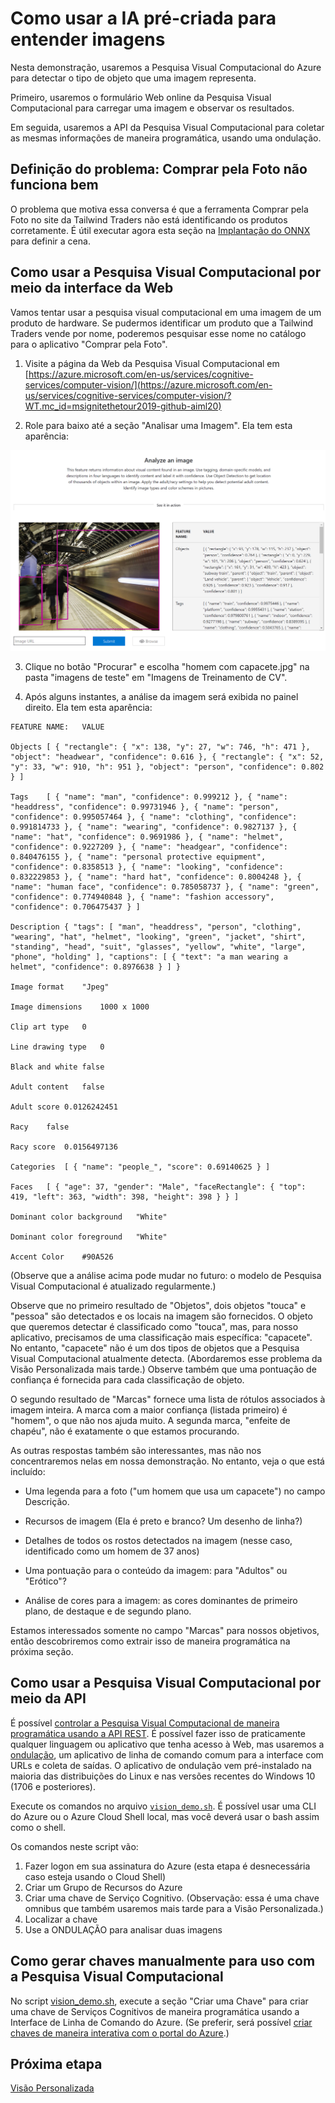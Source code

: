 # <a name="using-pre-built-ai-to-understand-images"></a>Como usar a IA pré-criada para entender imagens

Nesta demonstração, usaremos a Pesquisa Visual Computacional do Azure para detectar o tipo de objeto que uma imagem representa. 

Primeiro, usaremos o formulário Web online da Pesquisa Visual Computacional para carregar uma imagem e observar os resultados.

Em seguida, usaremos a API da Pesquisa Visual Computacional para coletar as mesmas informações de maneira programática, usando uma ondulação.

## <a name="defining-the-problem-shop-by-photo-doesnt-work-right"></a>Definição do problema: Comprar pela Foto não funciona bem

O problema que motiva essa conversa é que a ferramenta Comprar pela Foto no site da Tailwind Traders não está identificando os produtos corretamente. É útil executar agora esta seção na [Implantação do ONNX](DEMO%20ONNX%20deployment.md#defining-the-problem-shop-by-photo-doesnt-work-right) para definir a cena.

## <a name="using-computer-vision-via-the-web-interface"></a>Como usar a Pesquisa Visual Computacional por meio da interface da Web

Vamos tentar usar a pesquisa visual computacional em uma imagem de um produto de hardware. Se pudermos identificar um produto que a Tailwind Traders vende por nome, poderemos pesquisar esse nome no catálogo para o aplicativo "Comprar pela Foto".

1. Visite a página da Web da Pesquisa Visual Computacional em [https://azure.microsoft.com/en-us/services/cognitive-services/computer-vision/](https://azure.microsoft.com/en-us/services/cognitive-services/computer-vision/?WT.mc_id=msignitethetour2019-github-aiml20)

2. Role para baixo até a seção "Analisar uma Imagem". Ela tem esta aparência:

!["Pesquisa Visual Computacional: analisar uma imagem"](img/Computer%20Vision%20Analyze%20an%20Image.png)

3. Clique no botão "Procurar" e escolha "homem com capacete.jpg" na pasta "imagens de teste" em "Imagens de Treinamento de CV".

4. Após alguns instantes, a análise da imagem será exibida no painel direito. Ela tem esta aparência:

```
FEATURE NAME:   VALUE

Objects [ { "rectangle": { "x": 138, "y": 27, "w": 746, "h": 471 }, "object": "headwear", "confidence": 0.616 }, { "rectangle": { "x": 52, "y": 33, "w": 910, "h": 951 }, "object": "person", "confidence": 0.802 } ]

Tags    [ { "name": "man", "confidence": 0.999212 }, { "name": "headdress", "confidence": 0.99731946 }, { "name": "person", "confidence": 0.995057464 }, { "name": "clothing", "confidence": 0.991814733 }, { "name": "wearing", "confidence": 0.9827137 }, { "name": "hat", "confidence": 0.9691986 }, { "name": "helmet", "confidence": 0.9227209 }, { "name": "headgear", "confidence": 0.840476155 }, { "name": "personal protective equipment", "confidence": 0.8358513 }, { "name": "looking", "confidence": 0.832229853 }, { "name": "hard hat", "confidence": 0.8004248 }, { "name": "human face", "confidence": 0.785058737 }, { "name": "green", "confidence": 0.774940848 }, { "name": "fashion accessory", "confidence": 0.706475437 } ]

Description { "tags": [ "man", "headdress", "person", "clothing", "wearing", "hat", "helmet", "looking", "green", "jacket", "shirt", "standing", "head", "suit", "glasses", "yellow", "white", "large", "phone", "holding" ], "captions": [ { "text": "a man wearing a helmet", "confidence": 0.8976638 } ] }

Image format    "Jpeg"

Image dimensions    1000 x 1000

Clip art type   0

Line drawing type   0

Black and white false

Adult content   false

Adult score 0.0126242451

Racy    false

Racy score  0.0156497136

Categories  [ { "name": "people_", "score": 0.69140625 } ]

Faces   [ { "age": 37, "gender": "Male", "faceRectangle": { "top": 419, "left": 363, "width": 398, "height": 398 } } ]

Dominant color background   "White"

Dominant color foreground   "White"

Accent Color    #90A526
```

(Observe que a análise acima pode mudar no futuro: o modelo de Pesquisa Visual Computacional é atualizado regularmente.)

Observe que no primeiro resultado de "Objetos", dois objetos "touca" e "pessoa" são detectados e os locais na imagem são fornecidos. O objeto que queremos detectar é classificado como "touca", mas, para nosso aplicativo, precisamos de uma classificação mais específica: "capacete". No entanto, "capacete" não é um dos tipos de objetos que a Pesquisa Visual Computacional atualmente detecta. (Abordaremos esse problema da Visão Personalizada mais tarde.) Observe também que uma pontuação de confiança é fornecida para cada classificação de objeto.

O segundo resultado de "Marcas" fornece uma lista de rótulos associados à imagem inteira. A marca com a maior confiança (listada primeiro) é "homem", o que não nos ajuda muito. A segunda marca, "enfeite de chapéu", não é exatamente o que estamos procurando.

As outras respostas também são interessantes, mas não nos concentraremos nelas em nossa demonstração. No entanto, veja o que está incluído:

* Uma legenda para a foto ("um homem que usa um capacete") no campo Descrição.

* Recursos de imagem (Ela é preto e branco? Um desenho de linha?)

* Detalhes de todos os rostos detectados na imagem (nesse caso, identificado como um homem de 37 anos)

* Uma pontuação para o conteúdo da imagem: para "Adultos" ou "Erótico"?

* Análise de cores para a imagem: as cores dominantes de primeiro plano, de destaque e de segundo plano.

Estamos interessados somente no campo "Marcas" para nossos objetivos, então descobriremos como extrair isso de maneira programática na próxima seção.

## <a name="using-computer-vision-via-the-api"></a>Como usar a Pesquisa Visual Computacional por meio da API

É possível [controlar a Pesquisa Visual Computacional de maneira programática usando a API REST](https://docs.microsoft.com/en-us/azure/cognitive-services/computer-vision/vision-api-how-to-topics/howtocallvisionapi?WT.mc_id=msignitethetour2019-github-aiml20).
É possível fazer isso de praticamente qualquer linguagem ou aplicativo que tenha acesso à Web, mas usaremos a [ondulação](https://curl.haxx.se/), um aplicativo de linha de comando comum para a interface com URLs e coleta de saídas. O aplicativo de ondulação vem pré-instalado na maioria das distribuições do Linux e nas versões recentes do Windows 10 (1706 e posteriores). 

Execute os comandos no arquivo [`vision_demo.sh`](vision_demo.sh). É possível usar uma CLI do Azure ou o Azure Cloud Shell local, mas você deverá usar o bash assim como o shell.

Os comandos neste script vão:

1. Fazer logon em sua assinatura do Azure (esta etapa é desnecessária caso esteja usando o Cloud Shell)
2. Criar um Grupo de Recursos do Azure
3. Criar uma chave de Serviço Cognitivo. (Observação: essa é uma chave omnibus que também usaremos mais tarde para a Visão Personalizada.)
4. Localizar a chave
5. Use a ONDULAÇÃO para analisar duas imagens

## <a name="manually-generating-keys-for-use-with-computer-vision"></a>Como gerar chaves manualmente para uso com a Pesquisa Visual Computacional

No script [vision_demo.sh](vision_demo.sh), execute a seção "Criar uma Chave" para criar uma chave de Serviços Cognitivos de maneira programática usando a Interface de Linha de Comando do Azure.
(Se preferir, será possível [criar chaves de maneira interativa com o portal do Azure](https://docs.microsoft.com/en-us/azure/cognitive-services/cognitive-services-apis-create-account?tabs=multiservice%2Clinux&WT.mc_id=msignitethetour2019-github-aiml20).)

## <a name="next-step"></a>Próxima etapa

[Visão Personalizada](DEMO%20Custom%20Vision.md)